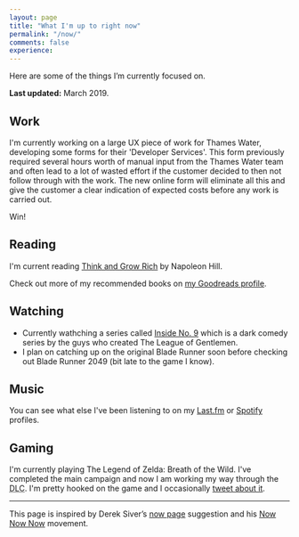 ```yaml
---
layout: page
title: "What I'm up to right now"
permalink: "/now/"
comments: false
experience: 
---
```


Here are some of the things I’m currently focused on.

**Last updated:** March 2019.

## Work
I'm currently working on a large UX piece of work for Thames Water, developing some forms for their 'Developer Services'. This form previously required several hours worth of manual input from the Thames Water team and often lead to a lot of wasted effort if the customer decided to then not follow through with the work. The new online form will eliminate all this and give the customer a clear indication of expected costs before any work is carried out.

Win!

## Reading
I'm current reading [Think and Grow Rich](https://amzn.to/2MAV7KB) by Napoleon Hill.

Check out more of my recommended books on [my Goodreads profile](https://www.goodreads.com/ajaykarwal).

## Watching
- Currently wathching a series called [Inside No. 9](https://www.imdb.com/title/tt2674806/) which is a dark comedy series by the guys who created The League of Gentlemen.
- I plan on catching up on the original Blade Runner soon before checking out Blade Runner 2049 (bit late to the game I know).

## Music
<span id="lastfmStatus"></span>You can see what else I've been listening to on my [Last.fm](https://www.last.fm/user/ajaykarwal) or [Spotify](https://open.spotify.com/user/keynote) profiles.

## Gaming
I'm currently playing The Legend of Zelda: Breath of the Wild. I've completed the main campaign and now I am working my way through the <abbr title="Downloadable Content">DLC</abbr>. I'm pretty hooked on the game and I occasionally [tweet about it](http://www.twitter.com/ajaykarwal).

___

This page is inspired by Derek Siver’s [now page](http://sivers.org/now) suggestion and his [Now Now Now](http://nownownow.com/) movement.